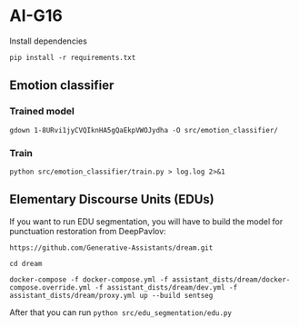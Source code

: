 # AI-G16

Install dependencies
```
pip install -r requirements.txt
```

## Emotion classifier

### Trained model

```
gdown 1-8URvi1jyCVQIknHA5gQaEkpVWOJydha -O src/emotion_classifier/
```

### Train
```
python src/emotion_classifier/train.py > log.log 2>&1
```


## Elementary Discourse Units (EDUs)

If you want to run EDU segmentation, you will have to build the model for punctuation restoration from DeepPavlov:

```
https://github.com/Generative-Assistants/dream.git
```

```
cd dream
```

```
docker-compose -f docker-compose.yml -f assistant_dists/dream/docker-compose.override.yml -f assistant_dists/dream/dev.yml -f assistant_dists/dream/proxy.yml up --build sentseg
```

After that you can run ```python src/edu_segmentation/edu.py```
